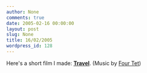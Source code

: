 ```yaml
---
author: None
comments: true
date: 2005-02-16 00:00:00
layout: post
slug: None
title: 16/02/2005
wordpress_id: 128
---
```


Here's a short film I made: [**Travel**](/popups/travel_web.html). (Music by [Four Tet](http://www.fourtet.net/))

